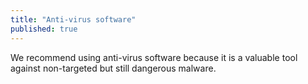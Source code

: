 ```yaml
---
title: "Anti-virus software"
published: true
---
```

We recommend using anti-virus software because it is a valuable tool against non-targeted but still dangerous malware.

